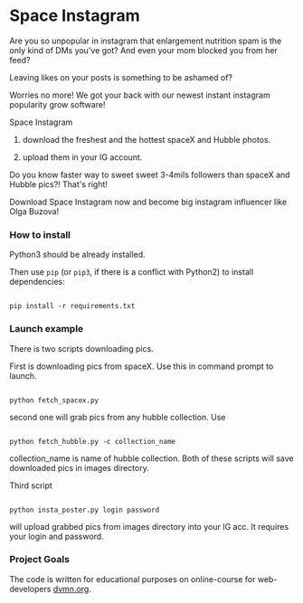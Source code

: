 # Space Instagram



Are you so unpopular in instagram that enlargement nutrition spam is the only kind of DMs you've got? And even your mom blocked you from her feed?

Leaving likes on your posts is something to be ashamed of?



Worries no more! We got your back with our newest instant instagram popularity grow software!



Space Instagram



1. download the freshest and the hottest spaceX and Hubble photos.

2. upload them in your IG account.



Do you know faster way to sweet sweet 3-4mils followers than spaceX and Hubble pics?! That's right!



Download Space Instagram now and become big instagram influencer like Olga Buzova!



### How to install

Python3 should be already installed.

Then use `pip` (or `pip3`, if there is a conflict with Python2) to install dependencies:

```

pip install -r requirements.txt

```



### Launch example

There is two scripts downloading pics.

First is downloading pics from spaceX. Use this in command prompt to launch.

```

python fetch_spacex.py

```

second one will grab pics from any hubble collection. Use

```

python fetch_hubble.py -c collection_name

```

collection_name is name of hubble collection. Both of these scripts will save downloaded pics in images directory.



Third script

```

python insta_poster.py login password

```

will upload grabbed pics from images directory into your IG acc. It requires your login and password.

### Project Goals



The code is written for educational purposes on online-course for web-developers [dvmn.org](https://dvmn.org/).
